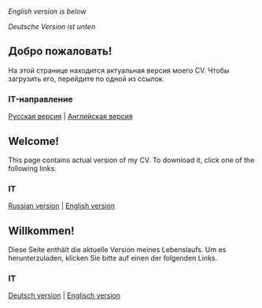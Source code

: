 _English version is below_

_Deutsche Version ist unten_

## Добро пожаловать!
На этой странице находится актуальная версия моего CV. Чтобы загрузить его, перейдите по одной из ссылок.


### IT-направление
[Русская версия](https://github.com/alekseik1/curriculum-vitae/releases/latest/download/CS_CV_ru.pdf) |
[Английская версия](https://github.com/alekseik1/curriculum-vitae/releases/latest/download/CS_CV_en.pdf)

## Welcome!
This page contains actual version of my CV. To download it, click one of the following links.

### IT
[Russian version](https://github.com/alekseik1/curriculum-vitae/releases/latest/download/CS_CV_ru.pdf) |
[English version](https://github.com/alekseik1/curriculum-vitae/releases/latest/download/CS_CV_en.pdf)

## Willkommen!
Diese Seite enthält die aktuelle Version meines Lebenslaufs.
Um es herunterzuladen, klicken Sie bitte auf einen der folgenden Links.


### IT
[Deutsch version](https://github.com/alekseik1/curriculum-vitae/releases/latest/download/CS_CV_de.pdf) |
[Englisch version](https://github.com/alekseik1/curriculum-vitae/releases/latest/download/CS_CV_en.pdf)
